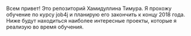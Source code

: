 Всем привет! 
Это репозиторий Хамидуллина Тимура. 
Я прохожу обучение по курсу job4j и планирую его закончить к концу 2018 года. 
Ниже будут находиться наиболее интересные проекты, которые я реализую во время обучения.
